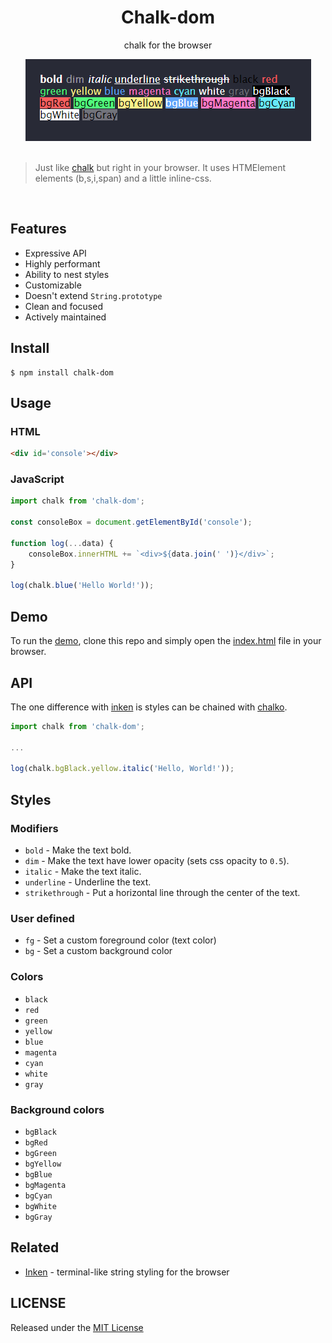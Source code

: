<div align='center'>
<h1>Chalk-dom</h1>
<p>chalk for the browser</p>
<img src="./media/screenshot.png" alt="">
</div>
<br/>

> Just like [chalk](https://github.com/chalk/chalk) but right in your browser. It uses HTMElement elements (b,s,i,span) and a little inline-css.

<br/>

## Features

- Expressive API
- Highly performant
- Ability to nest styles
- Customizable
- Doesn't extend `String.prototype`
- Clean and focused
- Actively maintained

## Install

```console
$ npm install chalk-dom
```

## Usage

### HTML

```html
<div id='console'></div>
```

### JavaScript

```js
import chalk from 'chalk-dom';

const consoleBox = document.getElementById('console');

function log(...data) {
    consoleBox.innerHTML += `<div>${data.join(' ')}</div>`;
}

log(chalk.blue('Hello World!'));
```

## Demo

To run the [demo](https://github.com/henryhale/chalko/blob/master/demo), clone this repo and simply open the [index.html](https://github.com/henryhale/chalko/blob/master/demo/index.html) file in your browser.

## API

The one difference with [inken](https://github.com/henryhale/inken) is styles can be chained with [chalko](https://github.com/henryhale/chalko).

```js
import chalk from 'chalk-dom';

...

log(chalk.bgBlack.yellow.italic('Hello, World!'));
```

## Styles

### Modifiers

- `bold` - Make the text bold.
- `dim` - Make the text have lower opacity (sets css opacity to `0.5`).
- `italic` - Make the text italic.
- `underline` - Underline the text.
- `strikethrough` - Put a horizontal line through the center of the text.

### User defined

- `fg` - Set a custom foreground color (text color)
- `bg` - Set a custom background color

### Colors

- `black`
- `red`
- `green`
- `yellow`
- `blue`
- `magenta`
- `cyan`
- `white`
- `gray`

### Background colors

- `bgBlack`
- `bgRed`
- `bgGreen`
- `bgYellow`
- `bgBlue`
- `bgMagenta`
- `bgCyan`
- `bgWhite`
- `bgGray`

## Related

- [Inken](https://github.com/henryhale/inken) - terminal-like string styling for the browser

## LICENSE

Released under the [MIT License](https://github.com/henryhale/chalko/blob/master/LICENSE)
